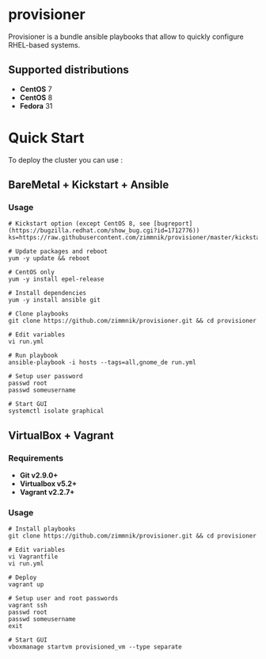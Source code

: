 # provisioner

Provisioner is a bundle ansible playbooks that allow to quickly configure RHEL-based systems.

Supported distributions
-----------------------------

-   **CentOS** 7
-   **CentOS** 8
-   **Fedora** 31

# Quick Start

To deploy the cluster you can use :

## BareMetal + Kickstart + Ansible

### Usage

```raw
# Kickstart option (except CentOS 8, see [bugreport](https://bugzilla.redhat.com/show_bug.cgi?id=1712776))
ks=https://raw.githubusercontent.com/zimmnik/provisioner/master/kickstart/custom.cfg
```
```ShellSession
# Update packages and reboot
yum -y update && reboot

# CentOS only 
yum -y install epel-release

# Install dependencies
yum -y install ansible git

# Clone playbooks
git clone https://github.com/zimmnik/provisioner.git && cd provisioner

# Edit variables
vi run.yml

# Run playbook
ansible-playbook -i hosts --tags=all,gnome_de run.yml

# Setup user password
passwd root 
passwd someusername

# Start GUI
systemctl isolate graphical
```
## VirtualBox + Vagrant

### Requirements
- **Git v2.9.0+**
- **Virtualbox v5.2+**
- **Vagrant v2.2.7+**

### Usage
```ShellSession
# Install playbooks
git clone https://github.com/zimmnik/provisioner.git && cd provisioner

# Edit variables
vi Vagrantfile
vi run.yml

# Deploy
vagrant up

# Setup user and root passwords
vagrant ssh
passwd root 
passwd someusername
exit

# Start GUI
vboxmanage startvm provisioned_vm --type separate
```
